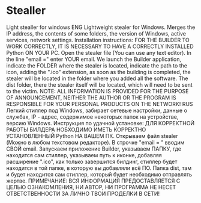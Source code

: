 # Stealler
Light stealler for windows
ENG
Lightweight stealer for Windows. Merges the IP address, the contents of some folders, the version of Windows, active services, network settings.
Installation instructions:
FOR THE BUILDER TO WORK CORRECTLY, IT IS NECESSARY TO HAVE A CORRECTLY INSTALLED Python ON YOUR PC. Open the stealer file (You can use any text editor).
In the line "email =" enter YOUR email.
We launch the Builder application, indicate the FOLDER where the stealer is located, indicate the path to the icon,
adding the ".ico" extension, as soon as the building is completed, the stealer will be located in the folder where you added all the software.
The dist folder, there the stealer itself will be located, which will need to be sent to the victim. 
NOTE: ALL INFORMATION IS PROVIDED FOR THE PURPOSE OF ANNOUNCEMENT, NEITHER THE AUTHOR OR THE PROGRAM IS RESPONSIBLE FOR YOUR PERSONAL PRODUCTS ON THE NETWORK!
RUS
Легкий стиллер под Windows, забирает сетевые настройки, данные о службах, IP - адрес, содержимое некоторых папок на устройстве, версию Windows.
Инструкция по удачной установке:
ДЛЯ КОРРЕКТНОЙ РАБОТЫ БИЛДЕРА НОБХОДИМО ИМЕТЬ КОРРЕКТНО УСТАНОВЛЕННЫЙ Python НА ВАШЕМ ПК. Открываем файл stealer (Можно в любом текстовом редакторе).
В строчке "email = " вводим СВОЙ email.
Запускаем приложение Builder, указываем ПАПКУ, где находится сам стиллер, указываем путь к иконке, добавляя расширение ".ico",
как только завершится билдинг, стиллер будет находится в той папке, в которую вы добавляли всё ПО. Папка dist, там и будет находится сам стиллер,
который будет необходимо отправлять жертве.
ПРИМЕЧАНИЕ: ВСЯ ИНФОРМАЦИЯ ПРЕДОСТАВЛЯЕТСЯ С ЦЕЛЬЮ ОЗНАКОМЛЕНИЯ, НИ АВТОР, НИ ПРОГРАММА НЕ НЕСЕТ ОТВЕТСТВЕННОСТИ ЗА ЛИЧНО ТВОИ ПРОДЕЛКИ В СЕТИ!
